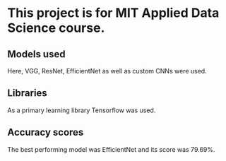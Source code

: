 # This project is for MIT Applied Data Science course.

## Models used 
Here, VGG, ResNet, EfficientNet as well as custom CNNs were used.

## Libraries 
As a primary learning library Tensorflow was used.

## Accuracy scores 
The best performing model was EfficientNet and its score was 79.69%.